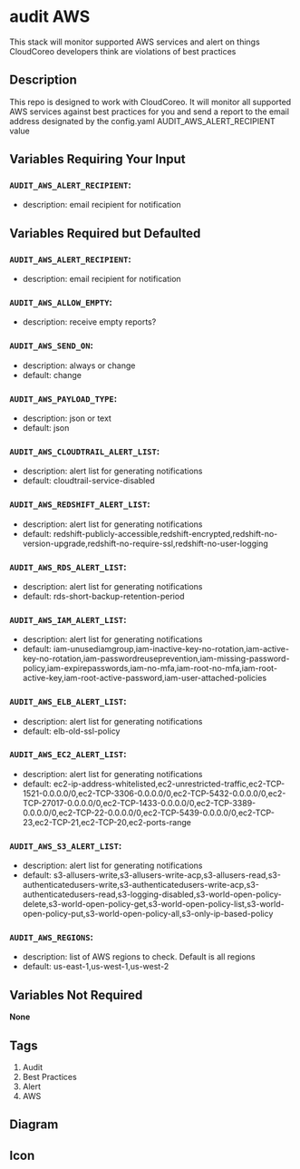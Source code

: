 audit AWS
============================
This stack will monitor supported AWS services and alert on things CloudCoreo developers think are violations of best practices


## Description

This repo is designed to work with CloudCoreo. It will monitor all supported AWS services against best practices for you and send a report to the email address designated by the config.yaml AUDIT_AWS_ALERT_RECIPIENT value

## Variables Requiring Your Input

### `AUDIT_AWS_ALERT_RECIPIENT`:
  * description: email recipient for notification

## Variables Required but Defaulted

### `AUDIT_AWS_ALERT_RECIPIENT`:
  * description: email recipient for notification

### `AUDIT_AWS_ALLOW_EMPTY`:
  * description: receive empty reports?

### `AUDIT_AWS_SEND_ON`:
  * description: always or change
  * default: change

### `AUDIT_AWS_PAYLOAD_TYPE`:
  * description: json or text
  * default: json

### `AUDIT_AWS_CLOUDTRAIL_ALERT_LIST`:
  * description: alert list for generating notifications
  * default: cloudtrail-service-disabled

### `AUDIT_AWS_REDSHIFT_ALERT_LIST`:
  * description: alert list for generating notifications
  * default: redshift-publicly-accessible,redshift-encrypted,redshift-no-version-upgrade,redshift-no-require-ssl,redshift-no-user-logging

### `AUDIT_AWS_RDS_ALERT_LIST`:
  * description: alert list for generating notifications
  * default: rds-short-backup-retention-period

### `AUDIT_AWS_IAM_ALERT_LIST`:
  * description: alert list for generating notifications
  * default: iam-unusediamgroup,iam-inactive-key-no-rotation,iam-active-key-no-rotation,iam-passwordreuseprevention,iam-missing-password-policy,iam-expirepasswords,iam-no-mfa,iam-root-no-mfa,iam-root-active-key,iam-root-active-password,iam-user-attached-policies

### `AUDIT_AWS_ELB_ALERT_LIST`:
  * description: alert list for generating notifications
  * default: elb-old-ssl-policy

### `AUDIT_AWS_EC2_ALERT_LIST`:
  * description: alert list for generating notifications
  * default: ec2-ip-address-whitelisted,ec2-unrestricted-traffic,ec2-TCP-1521-0.0.0.0/0,ec2-TCP-3306-0.0.0.0/0,ec2-TCP-5432-0.0.0.0/0,ec2-TCP-27017-0.0.0.0/0,ec2-TCP-1433-0.0.0.0/0,ec2-TCP-3389-0.0.0.0/0,ec2-TCP-22-0.0.0.0/0,ec2-TCP-5439-0.0.0.0/0,ec2-TCP-23,ec2-TCP-21,ec2-TCP-20,ec2-ports-range

### `AUDIT_AWS_S3_ALERT_LIST`:
  * description: alert list for generating notifications
  * default: s3-allusers-write,s3-allusers-write-acp,s3-allusers-read,s3-authenticatedusers-write,s3-authenticatedusers-write-acp,s3-authenticatedusers-read,s3-logging-disabled,s3-world-open-policy-delete,s3-world-open-policy-get,s3-world-open-policy-list,s3-world-open-policy-put,s3-world-open-policy-all,s3-only-ip-based-policy

### `AUDIT_AWS_REGIONS`:
  * description: list of AWS regions to check. Default is all regions
  * default: us-east-1,us-west-1,us-west-2

## Variables Not Required

**None**

## Tags

1. Audit
1. Best Practices
1. Alert
1. AWS

## Diagram



## Icon



